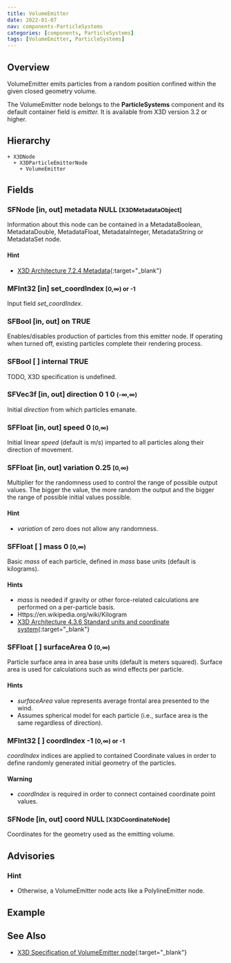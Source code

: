 ```yaml
---
title: VolumeEmitter
date: 2022-01-07
nav: components-ParticleSystems
categories: [components, ParticleSystems]
tags: [VolumeEmitter, ParticleSystems]
---
```

<style>
.post h3 {
  word-spacing: 0.2em;
}
</style>

## Overview

VolumeEmitter emits particles from a random position confined within the given closed geometry volume.

The VolumeEmitter node belongs to the **ParticleSystems** component and its default container field is *emitter.* It is available from X3D version 3.2 or higher.

## Hierarchy

```
+ X3DNode
  + X3DParticleEmitterNode
    + VolumeEmitter
```

## Fields

### SFNode [in, out] **metadata** NULL <small>[X3DMetadataObject]</small>

Information about this node can be contained in a MetadataBoolean, MetadataDouble, MetadataFloat, MetadataInteger, MetadataString or MetadataSet node.

#### Hint

- [X3D Architecture 7.2.4 Metadata](https://www.web3d.org/specifications/X3Dv4Draft/ISO-IEC19775-1v4-CD1/Part01/components/core.html#Metadata){:target="_blank"}

### MFInt32 [in] **set_coordIndex** <small>[0,∞) or -1</small>

Input field *set_coordIndex*.

### SFBool [in, out] **on** TRUE

Enables/disables production of particles from this emitter node. If operating when turned off, existing particles complete their rendering process.

### SFBool [ ] **internal** TRUE

TODO, X3D specification is undefined.

### SFVec3f [in, out] **direction** 0 1 0 <small>(-∞,∞)</small>

Initial *direction* from which particles emanate.

### SFFloat [in, out] **speed** 0 <small>[0,∞)</small>

Initial linear *speed* (default is m/s) imparted to all particles along their direction of movement.

### SFFloat [in, out] **variation** 0.25 <small>[0,∞)</small>

Multiplier for the randomness used to control the range of possible output values. The bigger the value, the more random the output and the bigger the range of possible initial values possible.

#### Hint

- *variation* of zero does not allow any randomness.

### SFFloat [ ] **mass** 0 <small>[0,∞)</small>

Basic *mass* of each particle, defined in *mass* base units (default is kilograms).

#### Hints

- *mass* is needed if gravity or other force-related calculations are performed on a per-particle basis.
- Https://en.wikipedia.org/wiki/Kilogram
- [X3D Architecture 4.3.6 Standard units and coordinate system](https://www.web3d.org/specifications/X3Dv4Draft/ISO-IEC19775-1v4-CD1/Part01/concepts.html#Standardunitscoordinates){:target="_blank"}

### SFFloat [ ] **surfaceArea** 0 <small>[0,∞)</small>

Particle surface area in area base units (default is meters squared). Surface area is used for calculations such as wind effects per particle.

#### Hints

- *surfaceArea* value represents average frontal area presented to the wind.
- Assumes spherical model for each particle (i.e., surface area is the same regardless of direction).

### MFInt32 [ ] **coordIndex** -1 <small>[0,∞) or -1</small>

*coordIndex* indices are applied to contained Coordinate values in order to define randomly generated initial geometry of the particles.

#### Warning

- *coordIndex* is required in order to connect contained coordinate point values.

### SFNode [in, out] **coord** NULL <small>[X3DCoordinateNode]</small>

Coordinates for the geometry used as the emitting volume.

## Advisories

### Hint

- Otherwise, a VolumeEmitter node acts like a PolylineEmitter node.

## Example

<x3d-canvas src="https://create3000.github.io/media/examples/ParticleSystems/VolumeEmitter/VolumeEmitter.x3d" update="auto"></x3d-canvas>

## See Also

- [X3D Specification of VolumeEmitter node](https://www.web3d.org/documents/specifications/19775-1/V4.0/Part01/components/particleSystems.html#VolumeEmitter){:target="_blank"}
